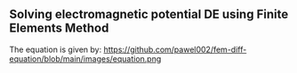 ## Solving electromagnetic potential DE using Finite Elements Method

The equation is given by:
https://github.com/pawel002/fem-diff-equation/blob/main/images/equation.png
